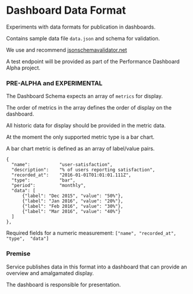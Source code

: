 # Dashboard Data Format

Experiments with data formats for publication in dashboards.

Contains sample data file `data.json` and schema for validation.

We use and recommend [jsonschemavalidator.net](http://www.jsonschemavalidator.net/)

A test endpoint will be provided as part of the Performance Dashboard Alpha project.

### PRE-ALPHA and EXPERIMENTAL

The Dashboard Schema expects an array of `metrics` for display.

The order of metrics in the array defines the order of display on the dashboard.

All historic data for display should be provided in the metric data.

At the moment the only supported metric type is a bar chart.

A bar chart metric is defined as an array of label/value pairs.

```
{
  "name":           "user-satisfaction",
  "description":    "% of users reporting satisfaction",
  "recorded_at":    "2016-01-01T01:01:01.111Z",
  "type":           "bar",
  "period":         "monthly",
  "data": [
      {"label": "Dec 2015", "value": "50%"},
      {"label": "Jan 2016", "value": "20%"},
      {"label": "Feb 2016", "value": "30%"},
      {"label": "Mar 2016", "value": "40%"}
  ]
},
```

Required fields for a numeric measurement: `["name", "recorded_at", "type",  "data"]`

### Premise

Service publishes data in this format into a dashboard that can provide an overview and amalgamated display.

The dashboard is responsible for presentation.
